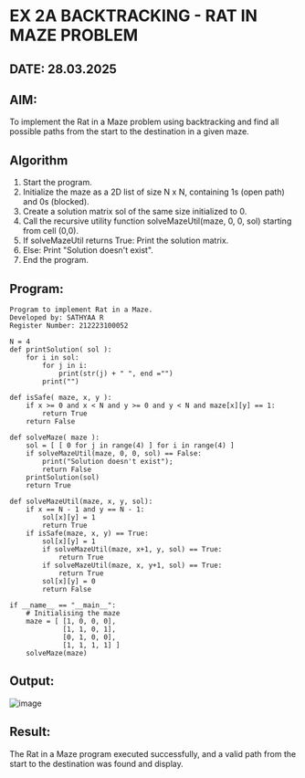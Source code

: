 # EX 2A BACKTRACKING - RAT IN MAZE PROBLEM
## DATE: 28.03.2025
## AIM:
To implement the Rat in a Maze problem using backtracking and find all possible paths from the start to the destination in a given maze.


## Algorithm
1. Start the program.
2. Initialize the maze as a 2D list of size N x N, containing 1s (open path) and 0s (blocked).
3. Create a solution matrix sol of the same size initialized to 0.
4. Call the recursive utility function solveMazeUtil(maze, 0, 0, sol) starting from cell (0,0).
5. If solveMazeUtil returns True:
   Print the solution matrix.
6. Else:
   Print "Solution doesn't exist".
7. End the program.
   

## Program:
```
Program to implement Rat in a Maze.
Developed by: SATHYAA R
Register Number: 212223100052
```

```
N = 4
def printSolution( sol ):    
    for i in sol:
        for j in i:
            print(str(j) + " ", end ="")
        print("")

def isSafe( maze, x, y ):     
    if x >= 0 and x < N and y >= 0 and y < N and maze[x][y] == 1:
        return True
    return False

def solveMaze( maze ):
    sol = [ [ 0 for j in range(4) ] for i in range(4) ]    
    if solveMazeUtil(maze, 0, 0, sol) == False:
        print("Solution doesn't exist");
        return False    
    printSolution(sol)
    return True     

def solveMazeUtil(maze, x, y, sol):
    if x == N - 1 and y == N - 1:
        sol[x][y] = 1
        return True
    if isSafe(maze, x, y) == True:
        sol[x][y] = 1
        if solveMazeUtil(maze, x+1, y, sol) == True:
            return True
        if solveMazeUtil(maze, x, y+1, sol) == True:
            return True
        sol[x][y] = 0
        return False

if __name__ == "__main__":
    # Initialising the maze
    maze = [ [1, 0, 0, 0],
             [1, 1, 0, 1],
             [0, 1, 0, 0],
             [1, 1, 1, 1] ]              
    solveMaze(maze)
```


## Output:

![image](https://github.com/user-attachments/assets/452bf100-6a3f-44ad-8ae6-cb087900901a)


## Result:
The Rat in a Maze program executed successfully, and a valid path from the start to the destination was found and display.
